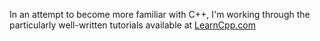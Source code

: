 In an attempt to become more familiar with C++, I'm working through the particularly well-written tutorials available at [LearnCpp.com](http://www.learncpp.com/ "Learn C++, it's easy!")
